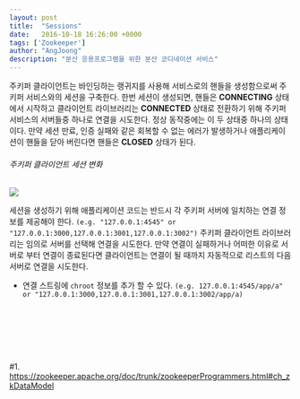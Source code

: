 ```yaml
---
layout: post
title:  "Sessions"
date:   2016-10-18 16:26:00 +0000
tags: ['Zookeeper']
author: "AngJoong"
description: "분산 응용프로그램을 위한 분산 코디네이션 서비스"
---
```


주키퍼 클라이언트는 바인딩하는 랭귀지를 사용해 서비스로의 핸들을 생성함으로써 주키퍼 서비스와의 세션을 구축한다. 한번 세션이 생성되면, 핸들은 **CONNECTING** 상태에서 시작하고 클라이언트 라이브러리는 **CONNECTED** 상태로 전환하기 위해 주키퍼 서비스의 서버들중 하나로 연결을 시도한다. 정상 동작중에는 이 두 상태중 하나의 상태이다. 만약 세션 만료, 인증 실패와 같은 회복할 수 없는 에러가 발생하거나 애플리케이션이 핸들을 닫아 버린다면 핸들은 **CLOSED** 상태가 된다.  

###### 주키퍼 클라이언트 세션 변화
![](https://zookeeper.apache.org/doc/trunk/images/state_dia.jpg)

세션을 생성하기 위해 애플리케이션 코드는 반드시 각 주키퍼 서버에 일치하는 연결 정보를 제공해야 한다. `(e.g. "127.0.0.1:4545" or "127.0.0.1:3000,127.0.0.1:3001,127.0.0.1:3002")` 주키퍼 클라이언트 라이브러리는 임의로 서버를 선택해 연결을 시도한다. 만약 연결이 실패하거나 어떠한 이유로 서버로 부터 연결이 종료된다면 클라이언트는 연결이 될 때까지 자동적으로 리스트의 다음 서버로 연결을 시도한다.

* 연결 스트링에 `chroot` 정보를 추가 할 수 있다. `(e.g. 127.0.0.1:4545/app/a" or "127.0.0.1:3000,127.0.0.1:3001,127.0.0.1:3002/app/a)`

<br>
<br>
<br>
<br>
<br>

\#1. https://zookeeper.apache.org/doc/trunk/zookeeperProgrammers.html#ch_zkDataModel
